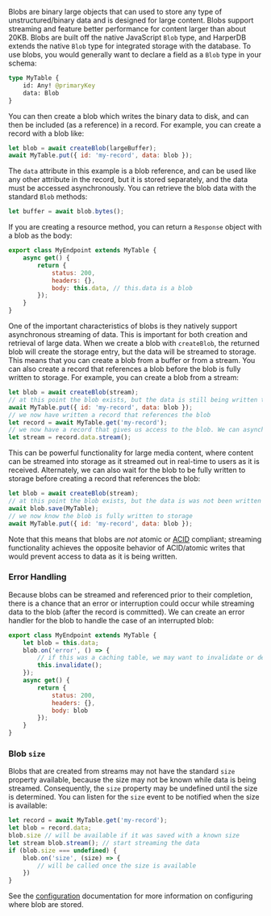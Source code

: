 Blobs are binary large objects that can used to store any type of unstructured/binary data and is designed for large content. Blobs support streaming and feature better performance for content larger than about 20KB. Blobs are built off the native JavaScript `Blob` type, and HarperDB extends the native `Blob` type for integrated storage with the database. To use blobs, you would generally want to declare a field as a `Blob` type in your schema:
```graphql
type MyTable {
	id: Any! @primaryKey
	data: Blob
}
```

You can then create a blob which writes the binary data to disk, and can then be included (as a reference) in a record. For example, you can create a record with a blob like:

```javascript
let blob = await createBlob(largeBuffer);
await MyTable.put({ id: 'my-record', data: blob });
```
The `data` attribute in this example is a blob reference, and can be used like any other attribute in the record, but it is stored separately, and the data must be accessed asynchronously. You can retrieve the blob data with the standard `Blob` methods:

```javascript
let buffer = await blob.bytes();
```

If you are creating a resource method, you can return a `Response` object with a blob as the body:

```javascript
export class MyEndpoint extends MyTable {
	async get() {
		return {
			status: 200,
			headers: {},
			body: this.data, // this.data is a blob
		});
	}
}
```
One of the important characteristics of blobs is they natively support asynchronous streaming of data. This is important for both creation and retrieval of large data. When we create a blob with `createBlob`, the returned blob will create the storage entry, but the data will be streamed to storage. This means that you can create a blob from a buffer or from a stream. You can also create a record that references a blob before the blob is fully written to storage. For example, you can create a blob from a stream:

```javascript
let blob = await createBlob(stream);
// at this point the blob exists, but the data is still being written to storage
await MyTable.put({ id: 'my-record', data: blob });
// we now have written a record that references the blob
let record = await MyTable.get('my-record');
// we now have a record that gives us access to the blob. We can asynchronously access the blob's data or stream the data, and it will be available as blob the stream is written to the blob.
let stream = record.data.stream();
```
This can be powerful functionality for large media content, where content can be streamed into storage as it streamed out in real-time to users as it is received.
Alternately, we can also wait for the blob to be fully written to storage before creating a record that references the blob:

```javascript
let blob = await createBlob(stream);
// at this point the blob exists, but the data is was not been written to storage
await blob.save(MyTable);
// we now know the blob is fully written to storage
await MyTable.put({ id: 'my-record', data: blob });
```

Note that this means that blobs are _not_ atomic or [ACID](https://en.wikipedia.org/wiki/ACID) compliant; streaming functionality achieves the opposite behavior of ACID/atomic writes that would prevent access to data as it is being written.  

### Error Handling
Because blobs can be streamed and referenced prior to their completion, there is a chance that an error or interruption could occur while streaming data to the blob (after the record is committed). We can create an error handler for the blob to handle the case of an interrupted blob:

```javascript
export class MyEndpoint extends MyTable {
	let blob = this.data;
	blob.on('error', () => {
		// if this was a caching table, we may want to invalidate or delete this record:
  		this.invalidate();
	});
	async get() {
		return {
			status: 200,
			headers: {},
			body: blob
		});
	}
}
```

### Blob `size`

Blobs that are created from streams may not have the standard `size` property available, because the size may not be known while data is being streamed. Consequently, the `size` property may be undefined until the size is determined. You can listen for the `size` event to be notified when the size is available:
```javascript
let record = await MyTable.get('my-record');
let blob = record.data;
blob.size // will be available if it was saved with a known size
let stream blob.stream(); // start streaming the data
if (blob.size === undefined) {
	blob.on('size', (size) => {
		// will be called once the size is available
	})
}

```

See the [configuration](../../deployments/configuration.md) documentation for more information on configuring where blob are stored. 